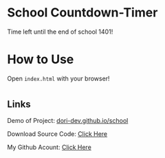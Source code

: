 # School Countdown-Timer
Time left until the end of school 1401!

#
# How to Use
Open `index.html` with your browser!


#
## Links

Demo of Project: [dori-dev.github.io/school](https://dori-dev.github.io/school/)

Download Source Code: [Click Here](https://github.com/dori-dev/school/archive/refs/heads/main.zip)

My Github Acount: [Click Here](https://github.com/dori-dev/)
